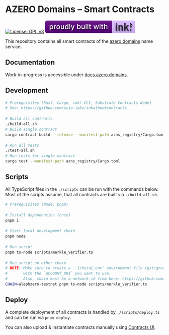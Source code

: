 # AZERO Domains – Smart Contracts

[![License: GPL v3](https://img.shields.io/badge/License-GPLv3-blue.svg)](https://www.gnu.org/licenses/gpl-3.0)
[![Built with ink!](https://raw.githubusercontent.com/paritytech/ink/master/.images/badge.svg)](https://github.com/paritytech/ink)

This repository contains all smart contracts of the [azero.domains](https://azero.domains) name service.

## Documentation

Work-in-progress is accessible under [docs.azero.domains](https://docs.azero.domains).

## Development

```bash
# Prerequisites (Rust, Cargo, ink! CLI, Substrate Contracts Node)
# See: https://github.com/scio-labs/inkathon#contracts

# Build all contracts
./build-all.sh
# Build single contract
cargo contract build --release --manifest-path azns_registry/Cargo.toml

# Run all tests
./test-all.sh
# Run tests for single contract
cargo test --manifest-path azns_registry/Cargo.toml
```

## Scripts

All TypeScript files in the `./scripts` can be run with the commands below. Most of the scripts assume, that all contracts are built via `./build-all.sh`.

```bash
# Prerequisites (Node, pnpm)

# Install dependencies (once)
pnpm i

# Start local development chain
pnpm node

# Run script
pnpm ts-node scripts/merkle_verifier.ts

# Run script on other chain
# NOTE: Make sure to create a `.{chain}.env` environment file (gitignored)
#       with the `ACCOUNT_URI` you want to use.
#       Also, chain must be a network-id from here: https://github.com/scio-labs/use-inkathon/blob/main/src/chains.ts.
CHAIN=alephzero-testnet pnpm ts-node scripts/merkle_verifier.ts
```

## Deploy

A complete deployment of all contracts is handled by `./scripts/deploy.ts` and can be run via `pnpm deploy`.

You can also upload & instantiate contracts manually using [Contracts UI](https://contracts-ui.substrate.io/).
